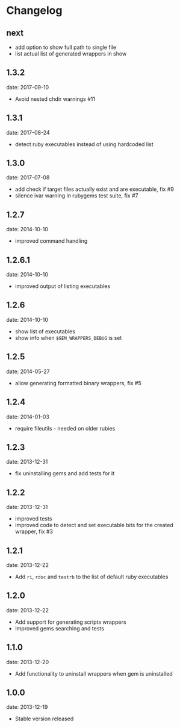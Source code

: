 # Changelog

## next

- add option to show full path to single file
- list actual list of generated wrappers in show

## 1.3.2
date: 2017-09-10

- Avoid nested chdir warnings #11

## 1.3.1
date: 2017-08-24

- detect ruby executables instead of using hardcoded list

## 1.3.0
date: 2017-07-08

- add check if target files actually exist and are executable, fix #9
- silence ivar warning in rubygems test suite, fix #7

## 1.2.7
date: 2014-10-10

- improved command handling

## 1.2.6.1
date: 2014-10-10

- improved output of listing executables

## 1.2.6
date: 2014-10-10

- show list of executables
- show info when `$GEM_WRAPPERS_DEBUG` is set

## 1.2.5
date: 2014-05-27

- allow generating formatted binary wrappers, fix #5

## 1.2.4
date: 2014-01-03

- require fileutils - needed on older rubies

## 1.2.3
date: 2013-12-31

- fix uninstalling gems and add tests for it

## 1.2.2
date: 2013-12-31

- improved tests
- improved code to detect and set executable bits for the created wrapper, fix #3

## 1.2.1
date: 2013-12-22

- Add `ri`, `rdoc` and `testrb` to the list of default ruby executables

## 1.2.0
date: 2013-12-22

- Add support for generating scripts wrappers
- Improved gems searching and tests

## 1.1.0
date: 2013-12-20

- Add functionality to uninstall wrappers when gem is uninstalled

## 1.0.0
date: 2013-12-19

- Stable version released
